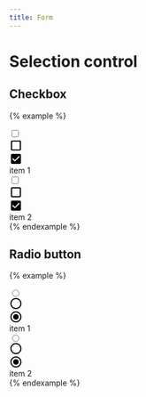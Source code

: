 ```yaml
---
title: Form
---
```


# Selection control

## Checkbox

{% example %}
<div class="form__field">
  <label class="checkbox">
    <input type="checkbox" id="checkbox_1" name="" value="">
    <div class="checkbox__uncheck-icon">
      <svg xmlns="http://www.w3.org/2000/svg" height="24" viewBox="0 0 24 24" width="24"><path d="M0 0h24v24H0V0z" fill="none"/><path d="M18 19H6c-.55 0-1-.45-1-1V6c0-.55.45-1 1-1h12c.55 0 1 .45 1 1v12c0 .55-.45 1-1 1zm1-16H5c-1.1 0-2 .9-2 2v14c0 1.1.9 2 2 2h14c1.1 0 2-.9 2-2V5c0-1.1-.9-2-2-2z"/></svg>
    </div>
    <div class="checkbox__checked-icon">
      <svg xmlns="http://www.w3.org/2000/svg" height="24" viewBox="0 0 24 24" width="24"><path d="M0 0h24v24H0V0z" fill="none"/><path d="M19 3H5c-1.1 0-2 .9-2 2v14c0 1.1.9 2 2 2h14c1.1 0 2-.9 2-2V5c0-1.1-.9-2-2-2zm-8.29 13.29c-.39.39-1.02.39-1.41 0L5.71 12.7c-.39-.39-.39-1.02 0-1.41.39-.39 1.02-.39 1.41 0L10 14.17l6.88-6.88c.39-.39 1.02-.39 1.41 0 .39.39.39 1.02 0 1.41l-7.58 7.59z"/></svg>
    </div>
  </label>
  <label for="checkbox_1" class="checkbox-label">item 1</label>
</div>
<div class="form__field">
  <label class="checkbox">
    <input type="checkbox" id="checkbox_2" name="" value="">
    <div class="checkbox__uncheck-icon">
      <svg xmlns="http://www.w3.org/2000/svg" height="24" viewBox="0 0 24 24" width="24"><path d="M0 0h24v24H0V0z" fill="none"/><path d="M18 19H6c-.55 0-1-.45-1-1V6c0-.55.45-1 1-1h12c.55 0 1 .45 1 1v12c0 .55-.45 1-1 1zm1-16H5c-1.1 0-2 .9-2 2v14c0 1.1.9 2 2 2h14c1.1 0 2-.9 2-2V5c0-1.1-.9-2-2-2z"/></svg>
    </div>
    <div class="checkbox__checked-icon">
      <svg xmlns="http://www.w3.org/2000/svg" height="24" viewBox="0 0 24 24" width="24"><path d="M0 0h24v24H0V0z" fill="none"/><path d="M19 3H5c-1.1 0-2 .9-2 2v14c0 1.1.9 2 2 2h14c1.1 0 2-.9 2-2V5c0-1.1-.9-2-2-2zm-8.29 13.29c-.39.39-1.02.39-1.41 0L5.71 12.7c-.39-.39-.39-1.02 0-1.41.39-.39 1.02-.39 1.41 0L10 14.17l6.88-6.88c.39-.39 1.02-.39 1.41 0 .39.39.39 1.02 0 1.41l-7.58 7.59z"/></svg>
    </div>
  </label>
  <label for="checkbox_2" class="checkbox-label">item 2</label>
</div>
{% endexample %}

## Radio button

{% example %}
<div class="form__field">
  <label class="radio">
    <input type="radio" id="radio_1" name="radio_group" value="">
    <div class="radio__uncheck-icon">
      <svg xmlns="http://www.w3.org/2000/svg" height="24" viewBox="0 0 24 24" width="24"><path d="M0 0h24v24H0V0z" fill="none"/><path d="M12 2C6.48 2 2 6.48 2 12s4.48 10 10 10 10-4.48 10-10S17.52 2 12 2zm0 18c-4.42 0-8-3.58-8-8s3.58-8 8-8 8 3.58 8 8-3.58 8-8 8z"/></svg>
    </div>
    <div class="radio__checked-icon">
      <svg xmlns="http://www.w3.org/2000/svg" height="24" viewBox="0 0 24 24" width="24"><path d="M0 0h24v24H0V0z" fill="none"/><path d="M12 2C6.48 2 2 6.48 2 12s4.48 10 10 10 10-4.48 10-10S17.52 2 12 2zm0 18c-4.42 0-8-3.58-8-8s3.58-8 8-8 8 3.58 8 8-3.58 8-8 8z"/><circle cx="12" cy="12" r="5"/></svg>
    </div>
  </label>
  <label for="radio_1" class="radio-label">item 1</label>
</div>
<div class="form__field">
  <label class="radio">
    <input type="radio" id="radio_2" name="radio_group" value="">
    <div class="radio__uncheck-icon">
      <svg xmlns="http://www.w3.org/2000/svg" height="24" viewBox="0 0 24 24" width="24"><path d="M0 0h24v24H0V0z" fill="none"/><path d="M12 2C6.48 2 2 6.48 2 12s4.48 10 10 10 10-4.48 10-10S17.52 2 12 2zm0 18c-4.42 0-8-3.58-8-8s3.58-8 8-8 8 3.58 8 8-3.58 8-8 8z"/></svg>
    </div>
    <div class="radio__checked-icon">
      <svg xmlns="http://www.w3.org/2000/svg" height="24" viewBox="0 0 24 24" width="24"><path d="M0 0h24v24H0V0z" fill="none"/><path d="M12 2C6.48 2 2 6.48 2 12s4.48 10 10 10 10-4.48 10-10S17.52 2 12 2zm0 18c-4.42 0-8-3.58-8-8s3.58-8 8-8 8 3.58 8 8-3.58 8-8 8z"/><circle cx="12" cy="12" r="5"/></svg>
    </div>
  </label>
  <label for="radio_2" class="radio-label">item 2</label>
</div>
{% endexample %}
